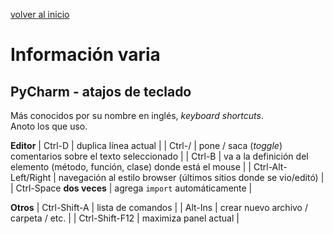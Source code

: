 <style>
.page-header {
    padding-bottom: 50px;
    padding-top: 50px;
}
</style>

[volver al inicio](./index.md)  

# Información varia

## PyCharm - atajos de teclado
Más conocidos por su nombre en inglés, *keyboard shortcuts*.  
Anoto los que uso.

**Editor**
| Ctrl-D | duplica línea actual |
| Ctrl-/ | pone / saca (*toggle*) comentarios sobre el texto seleccionado |
| Ctrl-B | va a la definición del elemento (método, función, clase) donde está el mouse |
| Ctrl-Alt-Left/Right | navegación al estilo browser (últimos sitios donde se vio/editó) |
| Ctrl-Space **dos veces** | agrega `import` automáticamente |

**Otros**
| Ctrl-Shift-A | lista de comandos |
| Alt-Ins | crear nuevo archivo / carpeta / etc. |
| Ctrl-Shift-F12 | maximiza panel actual |


